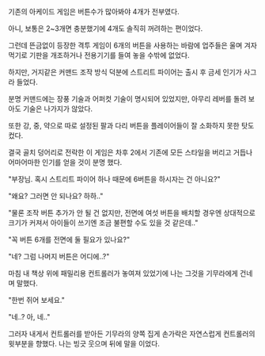 기존의 아케이드 게임은 버튼수가 많아봐야 4개가 전부였다.

아니, 보통은 2~3개면 충분했기에 4개도 솔직히 꺼려하는 편이었다.

그런데 뜬금없이 등장한 격투 게임이 6개의 버튼을 사용하는 바람에 업주들은 울며 겨자 먹기로 기판을 개조하거나 전용기기를 들여 놓을 수밖에 없었다.

하지만, 거지같은 커맨드 조작 방식 덕분에 스트리트 파이어는 출시 후 금세 인기가 사그라 들었다.

분명 커맨드에는 장풍 기술과 어퍼컷 기술이 명시되어 있었지만, 아무리 레버를 돌려 보아도 기술은 나가지가 않았다. 

또한 강, 중, 약으로 따로 설정된 팔과 다리 버튼을 플레이어들이 잘 소화하지 못한 탓도 컸다.

결국 골치 덩어리로 전락한 이 게임은 차후 2에서 기존에 모든 스타일을 버리고 거듭나 어마어마한 인기를 얻을 것이 분명 했다.

"부장님. 혹시 스트리트 파이어 하나 때문에 6버튼을 하시자는 건 아니요?"

"왜요? 그러면 안 되나요? 하하.."

"물론 조작 버튼 추가가 안 될 건 없지만, 전면에 여섯 버튼을 배치할 경우엔 상대적으로 크기가 커져서 아이들이 쓰기엔 조금 불편할 수도 있을 것 같은데.."

"꼭 버튼 6개를 전면에 둘 필요가 있나요?"

"네? 그럼 나머지 버튼은 어디에..?"

마침 내 책상 위에 패밀리용 컨트롤러가 놓여져 있었기에 나는 그것을 기무라에게 건네며 말했다.

"한번 쥐어 보세요."

"네..? 아, 네.."

그러자 내게서 컨트롤러를 받아든 기무라의 양쪽 집게 손가락은 자연스럽게 컨트롤러의 윗부분을 향했다. 나는 빙긋 웃으며 뒤에 말을 이었다.